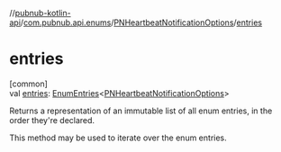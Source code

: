 //[pubnub-kotlin-api](../../../index.md)/[com.pubnub.api.enums](../index.md)/[PNHeartbeatNotificationOptions](index.md)/[entries](entries.md)

# entries

[common]\
val [entries](entries.md): [EnumEntries](https://kotlinlang.org/api/latest/jvm/stdlib/kotlin.enums/-enum-entries/index.html)&lt;[PNHeartbeatNotificationOptions](index.md)&gt;

Returns a representation of an immutable list of all enum entries, in the order they're declared.

This method may be used to iterate over the enum entries.
